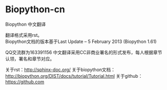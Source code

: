 Biopython-cn
============

Biopython 中文翻译

翻译格式采用rst。  
Biopython文档的版本基于Last Update – 5 February 2013 (Biopython 1.61)  

QQ交流群为163391156
中文翻译采用CC非商业署名的形式发布，每人根据章节认领，署名和章节对应。

关于rst：http://sphinx-doc.org/
关于biopython文档： http://biopython.org/DIST/docs/tutorial/Tutorial.html
关于github：https://github.com

